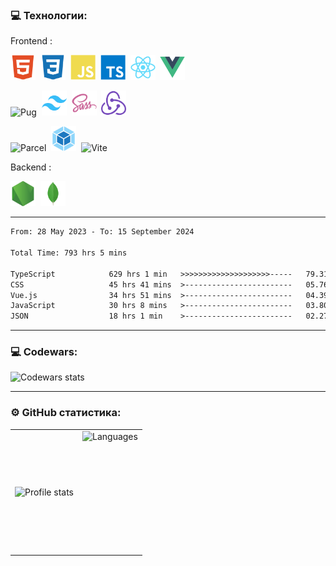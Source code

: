 
### 💻 Технологии:

Frontend :

<div>
  <img src="https://github.com/devicons/devicon/blob/master/icons/html5/html5-plain.svg" title="HTML" alt="HTML" width="40" height="40"/>&nbsp;
  <img src="https://github.com/devicons/devicon/blob/master/icons/css3/css3-plain.svg" title="CSS" alt="CSS" width="40" height="40"/>&nbsp;
  <img src="https://github.com/devicons/devicon/blob/master/icons/javascript/javascript-plain.svg" title="Javascript" alt="Javascript" width="40" height="40"/>&nbsp;
  <img src="https://github.com/devicons/devicon/blob/master/icons/typescript/typescript-plain.svg" title="Typescript" alt="Typescript" width="40" height="40"/>&nbsp;
  <img src="https://github.com/devicons/devicon/blob/master/icons/react/react-original.svg" title="React" alt="React" width="40" height="40"/>&nbsp;
  <img src="https://github.com/devicons/devicon/blob/master/icons/vuejs/vuejs-original.svg" title="Vue" alt="Vue" width="40" height="40"/>&nbsp;

  <img src="https://cdn.rawgit.com/pugjs/pug-logo/eec436cee8fd9d1726d7839cbe99d1f694692c0c/SVG/pug-final-logo-_-colour-128.svg" title="Pug" alt="Pug" width="40" height="40"/>&nbsp;
  <img src="https://github.com/devicons/devicon/blob/master/icons/tailwindcss/tailwindcss-original.svg" title="Tailwindcss" alt="Tailwindcss" width="40" height="40"/>&nbsp;
  <img src="https://github.com/devicons/devicon/blob/master/icons/sass/sass-original.svg" title="Scss/sass" alt="Scss/sass" width="40" height="40"/>&nbsp;
  <img src="https://github.com/devicons/devicon/blob/master/icons/redux/redux-original.svg" title="Redux / Redux toolkit" alt="Redux / Redux toolkit" width="40" height="40"/>&nbsp;
  
  <img src="https://parceljs.org/assets/og.png" title="Parcel" alt="Parcel" width="40" height="40"/>&nbsp;
  <img src="https://github.com/devicons/devicon/blob/master/icons/webpack/webpack-original.svg" title="Webpack" alt="Webpack" height="40"/>&nbsp;
 <img src="https://vitejs.dev/logo.svg" title="Vite" alt="Vite" width="40" height="40"/>&nbsp;
</div>

<div>
  <p>Backend : </p>
  <img src="https://github.com/devicons/devicon/blob/master/icons/nodejs/nodejs-original.svg" title="NodeJS" alt="NodeJS" width="40" height="40"/>&nbsp;
  <img src="https://github.com/devicons/devicon/blob/master/icons/mongodb/mongodb-original.svg" title="MongoDB" alt="MongoDB" width="40" height="40"/>&nbsp;
</div>

---
<!--START_SECTION:waka-->

```txt
From: 28 May 2023 - To: 15 September 2024

Total Time: 793 hrs 5 mins

TypeScript            629 hrs 1 min   >>>>>>>>>>>>>>>>>>>>-----   79.31 %
CSS                   45 hrs 41 mins  >------------------------   05.76 %
Vue.js                34 hrs 51 mins  >------------------------   04.39 %
JavaScript            30 hrs 8 mins   >------------------------   03.80 %
JSON                  18 hrs 1 min    >------------------------   02.27 %
```

<!--END_SECTION:waka-->
---

### 💻 Codewars:

![Codewars stats](https://www.codewars.com/users/Hym1ack/badges/large)

---

### ⚙️ GitHub статистика:

<table>
  <tr>
    <td>
      <img align="left" src="https://github-readme-stats.vercel.app/api?username=hym1ack&show_icons=true&theme=monokai" alt="Profile stats" />
    </td>
    <td>
      <img height="195px" align="right" alt="Languages" src="https://github-readme-stats-sigma-five.vercel.app/api/top-langs/?username=Hym1ack&layout=compact&theme=monokai&hide=css" />
    </td>
  </tr>
</table>
